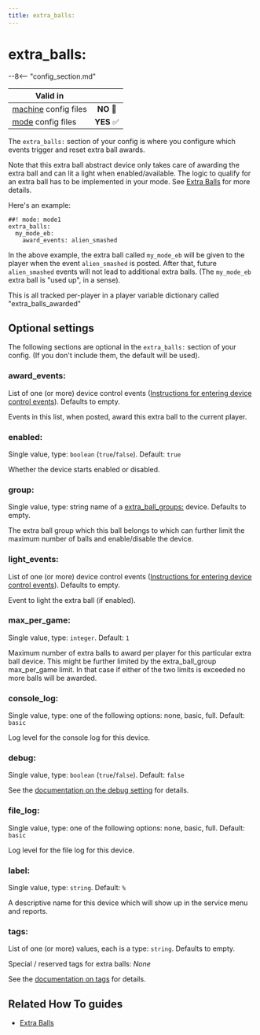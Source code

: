 ```yaml
---
title: extra_balls:
---
```


# extra_balls:


--8<-- "config_section.md"

| Valid in | |
|-----|:----:|
|[machine](instructions/machine_config.md) config files |**NO** :no_entry_sign:|
|[mode](instructions/mode_config.md) config files|**YES** :white_check_mark:|

The `extra_balls:` section of your config is where you configure which
events trigger and reset extra ball awards.

Note that this extra ball abstract device only takes care of awarding
the extra ball and can lit a light when enabled/available. The logic to
qualify for an extra ball has to be implemented in your mode. See
[Extra Balls](../game_logic/extra_balls.md) for more
details.

Here's an example:

``` mpf-config
##! mode: mode1
extra_balls:
  my_mode_eb:
    award_events: alien_smashed
```

In the above example, the extra ball called `my_mode_eb` will be given
to the player when the event `alien_smashed` is posted. After that,
future `alien_smashed` events will not lead to additional extra balls.
(The `my_mode_eb` extra ball is "used up", in a sense).

This is all tracked per-player in a player variable dictionary called
"extra_balls_awarded"

## Optional settings

The following sections are optional in the `extra_balls:` section of
your config. (If you don't include them, the default will be used).

### award_events:

List of one (or more) device control events
([Instructions for entering device control events](instructions/device_control_events.md)). Defaults to empty.

Events in this list, when posted, award this extra ball to the current
player.

### enabled:

Single value, type: `boolean` (`true`/`false`). Default: `true`

Whether the device starts enabled or disabled.

### group:

Single value, type: string name of a
[extra_ball_groups:](extra_ball_groups.md)
device. Defaults to empty.

The extra ball group which this ball belongs to which can further limit
the maximum number of balls and enable/disable the device.

### light_events:

List of one (or more) device control events
([Instructions for entering device control events](instructions/device_control_events.md)). Defaults to empty.

Event to light the extra ball (if enabled).

### max_per_game:

Single value, type: `integer`. Default: `1`

Maximum number of extra balls to award per player for this particular
extra ball device. This might be further limited by the extra_ball_group
max_per_game limit. In that case if either of the two limits is exceeded
no more balls will be awarded.

### console_log:

Single value, type: one of the following options: none, basic, full.
Default: `basic`

Log level for the console log for this device.

### debug:

Single value, type: `boolean` (`true`/`false`). Default: `false`

See the
[documentation on the debug setting](instructions/debug.md) for details.

### file_log:

Single value, type: one of the following options: none, basic, full.
Default: `basic`

Log level for the file log for this device.

### label:

Single value, type: `string`. Default: `%`

A descriptive name for this device which will show up in the service
menu and reports.

### tags:

List of one (or more) values, each is a type: `string`. Defaults to
empty.

Special / reserved tags for extra balls: *None*

See the
[documentation on tags](instructions/tags.md) for details.

## Related How To guides

* [Extra Balls](../game_logic/extra_balls.md)
